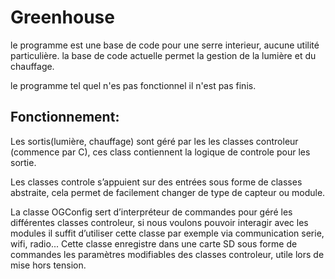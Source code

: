 # Greenhouse

le programme est une base de code pour une serre interieur, aucune utilité particulière.
la base de code actuelle permet la gestion de la lumière et du chauffage.

le programme tel quel n'es pas fonctionnel il n'est pas finis.

## Fonctionnement:

Les sortis(lumière, chauffage) sont géré par les les classes controleur (commence par C), ces class contiennent la logique de controle pour les sortie.

Les classes controle s’appuient sur des entrées sous forme de classes abstraite, cela permet de facilement changer de type de capteur ou module.

La classe OGConfig sert d’interpréteur de commandes pour géré les différentes classes controleur, si nous voulons pouvoir interagir
avec les modules il suffit d’utiliser cette classe par exemple via communication serie, wifi, radio...
Cette classe enregistre dans une carte SD sous forme de commandes les paramètres modifiables des classes controleur, utile lors de mise hors tension.
